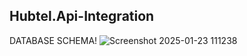 Hubtel.Api-Integration
-










DATABASE SCHEMA!
![Screenshot 2025-01-23 111238](https://github.com/user-attachments/assets/88636a21-6ee1-47ba-8a58-ed8c5ca10f1b)
